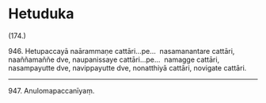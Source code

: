 

# Hetuduka






(174.)

946\. Hetupaccayā naārammaṇe cattāri…pe…  nasamanantare cattāri, naaññamaññe dve, naupanissaye cattāri…pe…  namagge cattāri, nasampayutte dve, navippayutte dve, nonatthiyā cattāri, novigate cattāri.

---

947\. Anulomapaccanīyaṃ.





